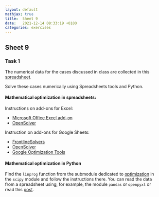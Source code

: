 ```yaml
---
layout: default
mathjax: true
title:  Sheet 9 
date:   2021-12-14 08:33:19 +0100
categories: exercises 
---
```


## Sheet 9


### Task 1

The numerical data for the cases discussed in class are collected in
this
[spreadsheet](https://docs.google.com/spreadsheets/d/1yWCM0e-qjshjL0IHv8KbbM2csX-Lvi-Wl3nM707f6ac/edit?usp=sharing).


Solve these cases numerically using Spreadsheets tools and Python.

#### Mathematical optimization in spreadsheets:

Instructions on add-ons for Excel:

- [Microsoft Office Excel add-on](https://support.office.com/en-gb/article/Load-the-Solver-Add-in-in-Excel-612926fc-d53b-46b4-872c-e24772f078ca?ui=en-US&rs=en-GB&ad=GB)
- [OpenSolver](https://opensolver.org/)


Instruction on add-ons for Google Sheets:


- [FrontlineSolvers](https://www.solver.com/)
- [OpenSolver](https://opensolver.org/opensolver-for-google-sheets/)
- [Google Optimization Tools](https://developers.google.com/optimization/lp/add-on)


#### Mathematical optimization in Python 

Find the `linprog` function from the submodule dedicated to
[optimization](https://docs.scipy.org/doc/scipy/reference/tutorial/optimize.html)
in the `scipy` module and follow the instructions there. You can read
the data from a spreadsheet using, for example, the module `pandas` or
`openpyxl` or read this
[post](https://towardsdatascience.com/read-excel-files-with-python-1000x-faster-407d07ad0ed8).

